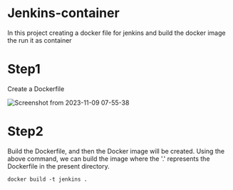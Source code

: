 # Jenkins-container
In this project creating a docker file for jenkins and build the docker image the run it as container


# Step1
Create a Dockerfile

![Screenshot from 2023-11-09 07-55-38](https://github.com/AKHIL907/Jenkins-container/assets/137915095/3a2e0edd-cae3-49e6-9939-d83e1df57fe7)

# Step2
Build the Dockerfile, and then the Docker image will be created. Using the above command, we can build the image where the '.' represents the Dockerfile in the present directory.

``` docker build -t jenkins . ```
